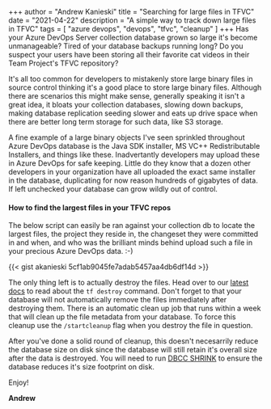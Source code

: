 +++
author = "Andrew Kanieski"
title = "Searching for large files in TFVC"
date = "2021-04-22"
description = "A simple way to track down large files in TFVC"
tags = [
    "azure devops",
    "devops",
    "tfvc",
    "cleanup"
]
+++
Has your Azure DevOps Server collection database grown so large it's become unmanageable? Tired of your database backups running long? 
Do you suspect your users have been storing all their favorite cat videos in their Team Project's TFVC repository? 

It's all too common for developers to mistakenly store large binary files in source control thinking it's a good place to store large 
binary files. Although there are scenarios this might make sense, generally speaking it isn't a great idea, it bloats your collection 
databases, slowing down backups, making database replication seeding slower and eats up drive space when there are better long term 
storage for such data, like S3 storage.

A fine example of a large binary objects I've seen sprinkled throughout Azure DevOps database is the Java SDK installer, MS VC++ 
Redistributable Installers, and things like these. Inadvertantly developers may upload these in Azure DevOps for safe keeping. Little 
do they know that a dozen other developers in your organization have all uploaded the exact same installer in the database, duplicating 
for now reason hundreds of gigabytes of data. If left unchecked your database can grow wildly out of control.

#### How to find the largest files in your TFVC repos

The below script can easily be ran against your collection db to locate the largest files, the project they reside in, the changeset 
they were committed in and when, and who was the brilliant minds behind upload such a file in your precious Azure DevOps data. :-) 

{{< gist akanieski 5cf1ab9045fe7adab5457aa4db6df14d >}}

The only thing left is to actually destroy the files. Head over to our [latest docs](https://docs.microsoft.com/en-us/azure/devops/repos/tfvc/destroy-version-controlled-files?view=azure-devops) to read about the `tf destroy` command. Don't forget 
to that your database will not automatically remove the files immediately after destroying them. There is an automatic clean up job that 
runs within a week that will clean up the file metadata from your database. To force this cleanup use the `/startcleanup` flag when you 
destroy the file in question.

After you've done a solid round of cleanup, this doesn't necesarrily reduce the database size on disk since the database will still 
retain it's overall size after the data is destroyed. You will need to run [DBCC SHRINK](https://docs.microsoft.com/en-us/sql/relational-databases/databases/shrink-a-database?redirectedfrom=MSDN&view=sql-server-ver15)
to ensure the database reduces it's size footprint on disk.

Enjoy!

**Andrew**
